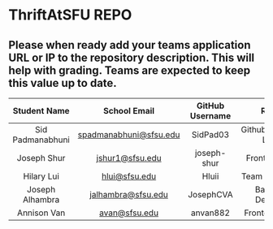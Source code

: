 # ThriftAtSFU REPO

## Please when ready add your teams application URL or IP to the repository description. This will help with grading. Teams are expected to keep this value up to date.


| Student Name | School Email | GitHub Username | Roles | 
|    :---:     |     :---:     |     :---:       |  :---: |
| Sid Padmanabhuni      |      spadmanabhuni@sfsu.edu        |         SidPad03        |    Github/Backend Lead |
| Joseph Shur      |        jshur1@sfsu.edu       |           joseph-shur       |    Frontend Dev |
|  Hilary Lui       |         hlui@sfsu.edu      |          Hluii       |    Team Lead/Flex  |
| Joseph Alhambra      |    jalhambra@sfsu.edu           |        JosephCVA         |    Backend Dev/Flex  |
| Annison Van      |         avan@sfsu.edu      |          anvan882       |  Frontend Lead  |

